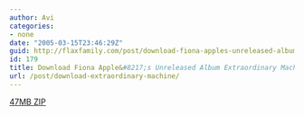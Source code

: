 ```yaml
---
author: Avi
categories:
- none
date: "2005-03-15T23:46:29Z"
guid: http://flaxfamily.com/post/download-fiona-apples-unreleased-album-extraordinary-machine/
id: 179
title: Download Fiona Apple&#8217;s Unreleased Album Extraordinary Machine
url: /post/download-extraordinary-machine/
---
```

[47MB ZIP](http://www.flaxfamily.com/temp/Fiona%20Apple%20-%20Extraordinary%20Machine.zip)